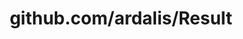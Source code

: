 ---
layout: post
title: github.com/ardalis/Result
categories: link
tags: [انگلیسی, برنامه‌نویسی]
---